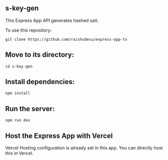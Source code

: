 ## s-key-gen

This Express App API generates hashed salt.

To use this repository:

```
git clone https://github.com/raishudesu/express-app-ts
```

## Move to its directory:

```
cd s-key-gen
```

## Install dependencies:

```
npm install
```

## Run the server:

```
npm run dev
```

## Host the Express App with Vercel

Vercel Hosting configuration is already set in this app. You can directly host this in Vercel.
